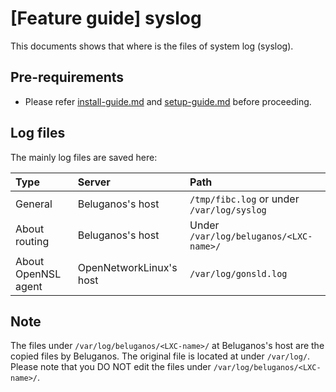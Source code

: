 # [Feature guide] syslog

This documents shows that where is the files of system log (syslog).

## Pre-requirements

- Please refer [install-guide.md](install-guide.md) and [setup-guide.md](setup-guide.md) before proceeding.

## Log files

The mainly log files are saved here:

| Type                | Server                  | Path                                       |
|:--------------------|:------------------------|:-------------------------------------------|
| General             | Beluganos's host        | `/tmp/fibc.log` or under `/var/log/syslog` |
| About routing       | Beluganos's host        | Under `/var/log/beluganos/<LXC-name>/`     |
| About OpenNSL agent | OpenNetworkLinux's host | `/var/log/gonsld.log`                      |

## Note

The files under `/var/log/beluganos/<LXC-name>/` at Beluganos's host are the copied files by Beluganos. The original file is located at under `/var/log/`. Please note that you DO NOT edit the files under `/var/log/beluganos/<LXC-name>/`.